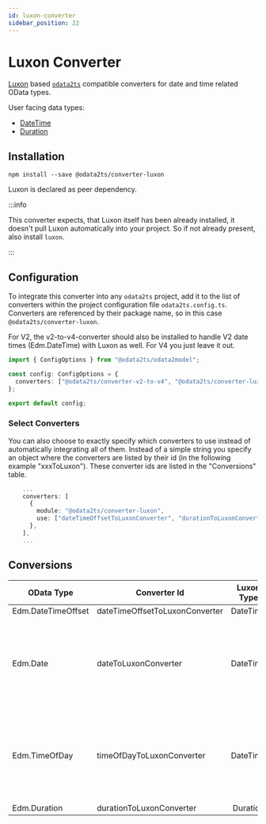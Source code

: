 ```yaml
---
id: luxon-converter
sidebar_position: 22
---
```


# Luxon Converter

[Luxon](https://moment.github.io/luxon) based [`odata2ts`](https://github.com/odata2ts/odata2ts) compatible converters for date and time related OData types.

User facing data types:

- [DateTime](https://moment.github.io/luxon/api-docs/index.html#datetime)
- [Duration](https://moment.github.io/luxon/api-docs/index.html#duration)

## Installation

```shell npm2yarn
npm install --save @odata2ts/converter-luxon
```

Luxon is declared as peer dependency.

:::info

This converter expects, that Luxon itself has been already installed,
it doesn't pull Luxon automatically into your project. So if not already present, also install `luxon`.

:::

## Configuration

To integrate this converter into any `odata2ts` project, add it to the list of converters within the project configuration file `odata2ts.config.ts`.
Converters are referenced by their package name, so in this case `@odata2ts/converter-luxon`.

For V2, the v2-to-v4-converter should also be installed to handle V2 date times (Edm.DateTime) with Luxon as well.
For V4 you just leave it out.

```typescript
import { ConfigOptions } from "@odata2ts/odata2model";

const config: ConfigOptions = {
  converters: ["@odata2ts/converter-v2-to-v4", "@odata2ts/converter-luxon"],
};

export default config;
```

### Select Converters

You can also choose to exactly specify which converters to use instead of automatically integrating all of them.
Instead of a simple string you specify an object where the converters are listed by their id (in the following example "xxxToLuxon").
These converter ids are listed in the "Conversions" table.

```typescript
    ...
    converters: [
      {
        module: "@odata2ts/converter-luxon",
        use: ["dateTimeOffsetToLuxonConverter", "durationToLuxonConverter"],
      },
    ],
    ...
```

## Conversions

| OData Type         | Converter Id                   | Luxon Type | Description                                                                     |
| ------------------ | ------------------------------ | :--------: | ------------------------------------------------------------------------------- |
| Edm.DateTimeOffset | dateTimeOffsetToLuxonConverter |  DateTime  |                                                                                 |
| Edm.Date           | dateToLuxonConverter           |  DateTime  | Luxon's DateTime will still have the time part, which should be ignored by user |
| Edm.TimeOfDay      | timeOfDayToLuxonConverter      |  DateTime  | Luxon's DateTime will still have the date part, which should be ignored by user |
| Edm.Duration       | durationToLuxonConverter       |  Duration  |                                                                                 |
